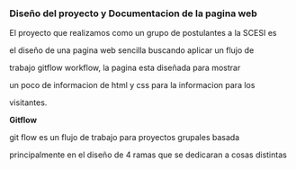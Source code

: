 ### Diseño del proyecto y Documentacion de la pagina web

El proyecto que realizamos como un grupo de postulantes a la SCESI es 

el diseño de una pagina web sencilla buscando aplicar un flujo de 

trabajo gitflow workflow, la pagina esta diseñada para mostrar 

un poco de informacion de html y css para la informacion para los 

visitantes.

**Gitflow**

git flow es un flujo de trabajo para proyectos grupales basada 

principalmente en el diseño de 4 ramas que se dedicaran a cosas distintas

